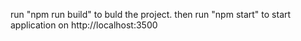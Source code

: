run "npm run build" to buld the project.
then run "npm start" to start application on http://localhost:3500
